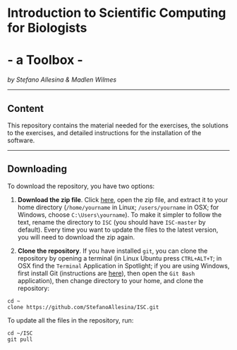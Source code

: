 # Introduction to Scientific Computing for Biologists
# - a Toolbox -
*by Stefano Allesina &amp; Madlen Wilmes*

*****

## Content

This repository contains the material needed for the exercises, the solutions to the exercises, and detailed instructions for the installation of the software.


*****
## Downloading

To download the repository, you have two options:

1. **Download the zip file**.
Click [here](https://github.com/StefanoAllesina/ISC/archive/master.zip), open the zip file, and extract it to your home directory (`/home/yourname` in Linux; `/users/yourname` in OSX; for Windows, choose `C:\Users\yourname`). To make it simpler to follow the text, rename the directory to `ISC` (you should have `ISC-master` by default). Every time you want to update the files to the latest version, you will need to download the zip again.

2. **Clone the repository**. If you have installed `git`, you can clone the repository by opening a terminal (in Linux Ubuntu press `CTRL+ALT+T`; in OSX find the `Terminal` Application in Spotlight; if you are using Windows, first install Git (instructions are [here](https://github.com/StefanoAllesina/ISC/blob/master/git/installation/install.md)), then open the `Git Bash` application), then change directory to your home, and clone the repository:
```
cd ~
clone https://github.com/StefanoAllesina/ISC.git
```
To update all the files in the repository, run:
```
cd ~/ISC
git pull
```

